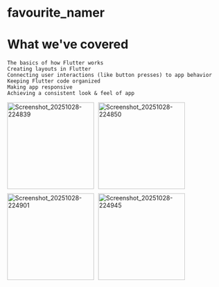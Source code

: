 # favourite_namer

# What we've covered
    The basics of how Flutter works
    Creating layouts in Flutter
    Connecting user interactions (like button presses) to app behavior
    Keeping Flutter code organized
    Making app responsive
    Achieving a consistent look & feel of app


<div style="display: flex; flex-wrap: wrap; gap: 10px;">
<img width="200" alt="Screenshot_20251028-224839" src="https://github.com/user-attachments/assets/658d4fc2-dc5c-46fe-8f6d-a51489e42515" />
<img width="200" alt="Screenshot_20251028-224850" src="https://github.com/user-attachments/assets/1903f9df-4c77-4768-a102-cfd0b30d16ec" />
<img width="200" alt="Screenshot_20251028-224901" src="https://github.com/user-attachments/assets/54b1189a-058b-4d0d-ba61-fcca1c8e04e8" />
<img width="200" alt="Screenshot_20251028-224945" src="https://github.com/user-attachments/assets/5a2afa64-afac-42e2-8009-0d72c7f0bf17" />
</div>
